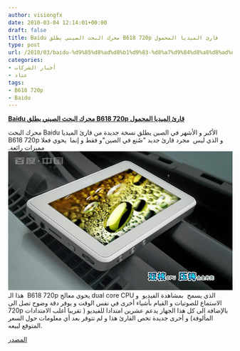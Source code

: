 ```yaml
---
author: visiongfx
date: 2010-03-04 12:14:01+00:00
draft: false
title: Baidu محرك البحث الصيني يطلق B618 720p قارئ الميديا المحمول
type: post
url: /2010/03/baidu-%d9%85%d8%ad%d8%b1%d9%83-%d8%a7%d9%84%d8%a8%d8%ad%d8%ab-%d8%a7%d9%84%d8%b5%d9%8a%d9%86%d9%8a-%d9%8a%d8%b7%d9%84%d9%82-b618-720p-%d9%82%d8%a7%d8%b1%d8%a6-%d8%a7%d9%84%d9%85%d9%8a%d8%af%d9%8a/
categories:
- أخبار الشركات
- عتاد
tags:
- B618 720p
- Baidu
---
```


[**Baidu محرك البحث الصيني يطلق B618 720p قارئ الميديا المحمول**](https://www.it-scoop.com/2010/03/baidu-%d9%85%d8%ad%d8%b1%d9%83-%d8%a7%d9%84%d8%a8%d8%ad%d8%ab-%d8%a7%d9%84%d8%b5%d9%8a%d9%86%d9%8a-%d9%8a%d8%b7%d9%84%d9%82-b618-720p-%d9%82%d8%a7%d8%b1%d8%a6-%d8%a7%d9%84%d9%85%d9%8a%d8%af%d9%8a/)


محرك البحث Baidu  الأكبر و الأشهر في الصين يطلق نسخة جديدة من قارئ الميديا B618 720p و الذي ليس  مجرد قارئ جديد "صُنع في الصين"و فقط و إنما  يحوي فعلا مميزات رائعة.
[![](baidu-b618-hd-720p-portable-media-player.jpg)
](https://www.it-scoop.com/2010/03/baidu-%d9%85%d8%ad%d8%b1%d9%83-%d8%a7%d9%84%d8%a8%d8%ad%d8%ab-%d8%a7%d9%84%d8%b5%d9%8a%d9%86%d9%8a-%d9%8a%d8%b7%d9%84%d9%82-b618-720p-%d9%82%d8%a7%d8%b1%d8%a6-%d8%a7%d9%84%d9%85%d9%8a%d8%af%d9%8a/)
هذا الـ  B618 720p يحوي معالج dual core CPU الذي يسمح  بمشاهدة الفيديو  و الاستماع للصوتيات و القيام بأشياء أخرى في نفس الوقت و يوفر دقة وضوح تصل الى 720p بالإضافة الى كل هذا الجهاز يدعم عشرين امتدادا للفيديو ( تقريبا أغلب الامتدادات المألوفة) و أخرى جديدة تخص القارئ هذا و لم تتوفر بعد أي معلومات حول السعر المتوقع لبيعه.

[المصدر](http://translate.google.com/translate?js=y&prev=_t&hl=en&ie=UTF-8&layout=1&eotf=1&u=http://mp4.zol.com.cn/167/1674559.html&sl=zh-CN&tl=en)
